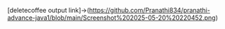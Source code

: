 [deletecoffee output link]->(https://github.com/Pranathi834/pranathi-advance-java1/blob/main/Screenshot%202025-05-20%20220452.png)
